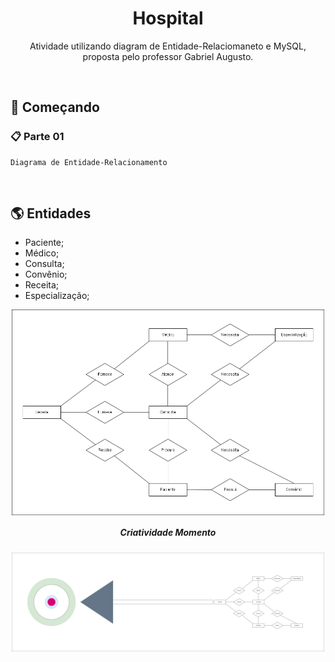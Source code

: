<h1 align="center">Hospital</h1>


<p align="center">Atividade utilizando diagram de Entidade-Relaciomaneto e MySQL, </br>
proposta pelo professor Gabriel Augusto.</p>
</br>
<h2>🚀 Começando</h2>

### 📋 Parte 01


```
Diagrama de Entidade-Relacionamento
```
</br>


## 🌎 Entidades
* Paciente;
* Médico;
* Consulta;
* Convênio;
* Receita;
* Especialização;


<div align="center">
  <img src="/assets/imgs/Diagrama.png" width="500px" align="center">
  <h5 align="center">Criatividade Momento</h5>
  <img src="/assets/imgs/CriatividadeMomento.png" width="500px" align="center">
</div>
